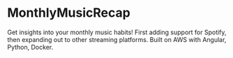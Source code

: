 # MonthlyMusicRecap
Get insights into your monthly music habits! First adding support for Spotify, then expanding out to other streaming platforms. Built on AWS with Angular, Python, Docker. 
